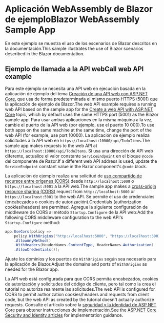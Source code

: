 # <a name="blazor-webassembly-sample-app"></a><span data-ttu-id="86e1a-101">Aplicación WebAssembly de Blazor de ejemplo</span><span class="sxs-lookup"><span data-stu-id="86e1a-101">Blazor WebAssembly Sample App</span></span>

<span data-ttu-id="86e1a-102">En este ejemplo se muestra el uso de los escenarios de Blazor descritos en la documentación.</span><span class="sxs-lookup"><span data-stu-id="86e1a-102">This sample illustrates the use of Blazor scenarios described in the Blazor documentation.</span></span>

## <a name="call-web-api-example"></a><span data-ttu-id="86e1a-103">Ejemplo de llamada a la API web</span><span class="sxs-lookup"><span data-stu-id="86e1a-103">Call web API example</span></span>

<span data-ttu-id="86e1a-104">Para este ejemplo se necesita una API web en ejecución basada en la aplicación de ejemplo del tema <a href="https://docs.microsoft.com/aspnet/core/tutorials/first-web-api">Creación de una API web con ASP.NET Core</a>, que usa de forma predeterminada el mismo puerto HTTPS (5001) que la aplicación de ejemplo de Blazor.</span><span class="sxs-lookup"><span data-stu-id="86e1a-104">The web API example requires a running web API based on the sample app for the <a href="https://docs.microsoft.com/aspnet/core/tutorials/first-web-api">Create a web API with ASP.NET Core</a> topic, which by default uses the same HTTPS port (5001) as the Blazor sample app.</span></span> <span data-ttu-id="86e1a-105">Para usar ambas aplicaciones en la misma máquina a la vez, cambie el puerto de la API web (por ejemplo, use el puerto 10 000).</span><span class="sxs-lookup"><span data-stu-id="86e1a-105">To use both apps on the same machine at the same time, change the port of the web API (for example, use port 10000).</span></span> <span data-ttu-id="86e1a-106">La aplicación de ejemplo realiza solicitudes a la API web en `https://localhost:10000/api/TodoItems`.</span><span class="sxs-lookup"><span data-stu-id="86e1a-106">The sample app makes requests to the web API at `https://localhost:10000/api/TodoItems`.</span></span> <span data-ttu-id="86e1a-107">Si usa una dirección de API web diferente, actualice el valor constante `ServiceEndpoint` en el bloque `@code` del componente de Razor.</span><span class="sxs-lookup"><span data-stu-id="86e1a-107">If a different web API address is used, update the `ServiceEndpoint` constant value in the Razor component's `@code` block.</span></span></p>

<span data-ttu-id="86e1a-108">La aplicación de ejemplo realiza una solicitud de <a href="https://docs.microsoft.com/aspnet/core/security/cors">uso compartido de recursos entre orígenes (CORS)</a> desde `http://localhost:5000` o `https://localhost:5001` a la API web.</span><span class="sxs-lookup"><span data-stu-id="86e1a-108">The sample app makes a <a href="https://docs.microsoft.com/aspnet/core/security/cors">cross-origin resource sharing (CORS)</a> request from `http://localhost:5000` or `https://localhost:5001` to the web API.</span></span> <span data-ttu-id="86e1a-109">Se permite el uso de credenciales (encabezados o cookies de autorización).</span><span class="sxs-lookup"><span data-stu-id="86e1a-109">Credentials (authorization cookies/headers) are permitted.</span></span> <span data-ttu-id="86e1a-110">Agregue la siguiente configuración de middleware de CORS al método `Startup.Configure` de la API web:</span><span class="sxs-lookup"><span data-stu-id="86e1a-110">Add the following CORS middleware configuration to the web API's `Startup.Configure` method:</span></span></p>

```csharp
app.UseCors(policy => 
    policy.WithOrigins("http://localhost:5000", "https://localhost:5001")
    .AllowAnyMethod()
    .WithHeaders(HeaderNames.ContentType, HeaderNames.Authorization)
    .AllowCredentials());
```

<span data-ttu-id="86e1a-111">Ajuste los dominios y los puertos de `WithOrigins` según sea necesario para la aplicación de Blazor.</span><span class="sxs-lookup"><span data-stu-id="86e1a-111">Adjust the domains and ports of `WithOrigins` as needed for the Blazor app.</span></span>

<span data-ttu-id="86e1a-112">La API web está configurada para que CORS permita encabezados, cookies de autorización y solicitudes del código de cliente, pero tal como la crea el tutorial no autoriza realmente las solicitudes.</span><span class="sxs-lookup"><span data-stu-id="86e1a-112">The web API is configured for CORS to permit authorization cookies/headers and requests from client code, but the web API as created by the tutorial doesn't actually authorize requests.</span></span> <span data-ttu-id="86e1a-113">Consulte el artículo sobre la <a href="https://docs.microsoft.com/aspnet/core/security/">seguridad y la identidad de ASP.NET Core</a> para obtener instrucciones de implementación.</span><span class="sxs-lookup"><span data-stu-id="86e1a-113">See the <a href="https://docs.microsoft.com/aspnet/core/security/">ASP.NET Core Security and Identity articles</a> for implementation guidance.</span></span>
